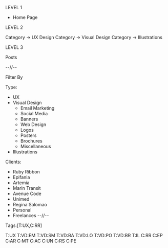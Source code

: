 LEVEL 1

- Home Page

LEVEL 2

Category -> UX Design
Category -> Visual Design
Category -> Illustrations

LEVEL 3

Posts

--//--

Filter By

Type:
- UX
- Visual Design
  - Email Marketing
  - Social Media 
  - Banners 
  - Web Design
  - Logos 
  - Posters
  - Brochures 
  - Miscellaneous
- Illustrations

Clients:
- Ruby Ribbon
- Epifania
- Artemia
- Marin Transit
- Avenue Code
- Unimed
- Regina Salomao
- Personal
- Freelances
--//--

Tags:[T:UX,C:RR]

T:UX
T:VD:EM
T:VD:SM
T:VD:BA
T:VD:LO
T:VD:PO
T:VD:BR
T:IL
C:RR
C:EP
C:AR
C:MT
C:AC
C:UN
C:RS
C:PE